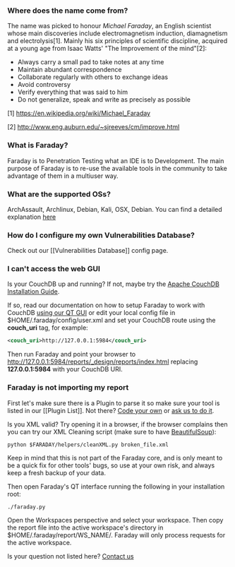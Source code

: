 ### Where does the name come from?
The name was picked to honour *Michael Faraday*, an English scientist whose main discoveries include electromagnetism induction, diamagnetism and electrolysis[1]. Mainly his six principles of scientific discipline, acquired at a young age from Isaac Watts' "The Improvement of the mind"[2]:

* Always carry a small pad to take notes at any time
* Maintain abundant correspondence
* Collaborate regularly with others to exchange ideas
* Avoid controversy
* Verify everything that was said to him
* Do not generalize, speak and write as precisely as possible

[1] https://en.wikipedia.org/wiki/Michael_Faraday

[2] http://www.eng.auburn.edu/~sjreeves/cm/improve.html

### What is Faraday?
Faraday is to Penetration Testing what an IDE is to Development. The main purpose of Faraday is to re-use the available tools in the community to take advantage of them in a multiuser way.

### What are the supported OSs?
ArchAssault, Archlinux, Debian, Kali, OSX, Debian. You can find a detailed explanation [here](https://github.com/infobyte/faraday/wiki/FAQ) 

### How do I configure my own Vulnerabilities Database?
Check out our [[Vulnerabilities Database]] config page.

### I can't access the web GUI
Is your CouchDB up and running? If not, maybe try the [Apache CouchDB Installation Guide](https://wiki.apache.org/couchdb/Installation).

If so, read our documentation on how to setup Faraday to work with CouchDB [using our QT GUI](https://github.com/infobyte/faraday/wiki/CouchDB) or edit your local config file in $HOME/.faraday/config/user.xml and set your CouchDB route using the **couch_uri** tag, for example:

```xml
<couch_uri>http://127.0.0.1:5984</couch_uri>
```

Then run Faraday and point your browser to http://127.0.0.1:5984/reports/_design/reports/index.html replacing **127.0.0.1:5984** with your CouchDB URI.

### Faraday is not importing my report
First let's make sure there is a Plugin to parse it so make sure your tool is listed in our [[Plugin List]]. Not there? [Code your own](https://github.com/infobyte/faraday/wiki/Basic-plugin-development) or [ask us to do it](https://github.com/infobyte/faraday/issues).

Is you XML valid? Try opening it in a browser, if the browser complains then you can try our XML Cleaning script (make sure to have [BeautifulSoup](http://www.crummy.com/software/BeautifulSoup/bs4/doc/)):

```
python $FARADAY/helpers/cleanXML.py broken_file.xml
```

Keep in mind that this is not part of the Faraday core, and is only meant to be a quick fix for other tools' bugs, so use at your own risk, and always keep a fresh backup of your data.

Then open Faraday's QT interface running the following in your installation root:

```
./faraday.py
```

Open the Workspaces perspective and select your workspace. Then copy the report file into the active workspace's directory in $HOME/.faraday/report/WS_NAME/. Faraday will only process requests for the active workspace.


Is your question not listed here? [Contact us](https://github.com/infobyte/faraday/issues)
